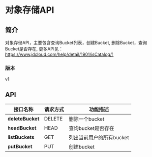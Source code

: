 # 对象存储API


## 简介
对象存储API，主要包含查询Bucket列表，创建Bucket, 删除Bucket，查询Bucket是否存在, 更多API见：https://www.jdcloud.com/help/detail/1901/isCatalog/1


### 版本
v1


## API
|接口名称|请求方式|功能描述|
|---|---|---|
|**deleteBucket**|DELETE|删除一个bucket</br>|
|**headBucket**|HEAD|查询bucket是否存在</br>|
|**listBuckets**|GET|列出当前用户的所有bucket</br>|
|**putBucket**|PUT|创建bucket</br>|
